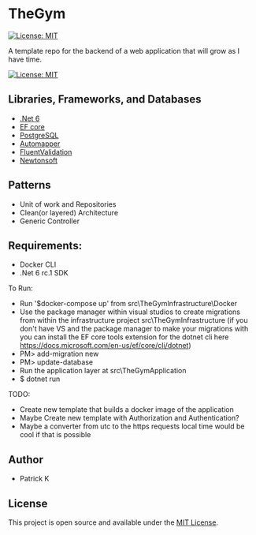 # TheGym

[![License: MIT](https://img.shields.io/badge/License-MIT-blue.svg)](https://opensource.org/licenses/MIT)

A template repo for the backend of a web application that will grow as I have time. 

[![License: MIT](https://img.shields.io/badge/License-MIT-blue.svg)](https://opensource.org/licenses/MIT)

## Libraries, Frameworks, and Databases

- [.Net 6](https://dotnet.microsoft.com/download/dotnet/6.0)
- [EF core](https://docs.microsoft.com/en-us/ef/core/)
- [PostgreSQL](https://www.postgresql.org/)
- [Automapper](https://automapper.org/)
- [FluentValidation](https://fluentvalidation.net/)
- [Newtonsoft](https://www.newtonsoft.com/json)

## Patterns
- Unit of work and Repositories
- Clean(or layered) Architecture
- Generic Controller

## Requirements:
- Docker CLI
- .Net 6 rc.1 SDK

To Run:
- Run '$docker-compose up' from src\TheGymInfrastructure\Docker
- Use the package manager within visual studios to
    create migrations from within the infrastructure project src\TheGymInfrastructure
    (if you don't have VS and the package manager to make your migrations 
    with you can install the EF core tools extension for the dotnet cli
    here https://docs.microsoft.com/en-us/ef/core/cli/dotnet)
- PM> add-migration new
- PM> update-database
- Run the application layer at src\TheGymApplication
- $ dotnet run

TODO:
- Create new template that builds a docker image of the application
- Maybe Create new template with Authorization and Authentication?
- Maybe a converter from utc to the https requests local time would be cool if that is possible
## Author

- Patrick K

## License

This project is open source and available under the [MIT License](LICENSE).
